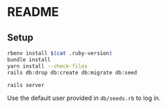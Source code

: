 # README

## Setup
```bash
rbenv install $(cat .ruby-version)
bundle install
yarn install --check-files
rails db:drop db:create db:migrate db:seed

rails server
```

Use the default user provided in `db/seeds.rb` to log in.
